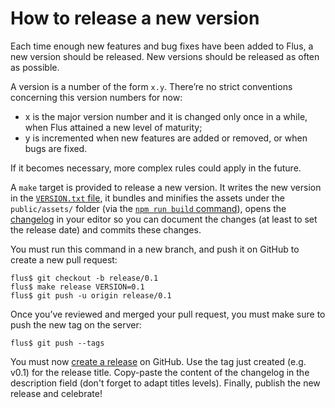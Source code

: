 # How to release a new version

Each time enough new features and bug fixes have been added to Flus, a new
version should be released. New versions should be released as often as
possible.

A version is a number of the form `x.y`. There’re no strict conventions
concerning this version numbers for now:

- x is the major version number and it is changed only once in a while, when
  Flus attained a new level of maturity;
- y is incremented when new features are added or removed, or when bugs are
  fixed.

If it becomes necessary, more complex rules could apply in the future.

A `make` target is provided to release a new version. It writes the new version
in the [`VERSION.txt` file](/VERSION.txt), it bundles and minifies the assets
under the `public/assets/` folder (via the [`npm run build` command](/package.json)),
opens the [changelog](/CHANGELOG.md) in your editor so you can document the
changes (at least to set the release date) and commits these changes.

You must run this command in a new branch, and push it on GitHub to create a
new pull request:

```console
flus$ git checkout -b release/0.1
flus$ make release VERSION=0.1
flus$ git push -u origin release/0.1
```

Once you’ve reviewed and merged your pull request, you must make sure to push
the new tag on the server:

```console
flus$ git push --tags
```

You must now [create a release](https://github.com/flusio/Flus/releases/new)
on GitHub. Use the tag just created (e.g. v0.1) for the release title.
Copy-paste the content of the changelog in the description field (don't forget
to adapt titles levels). Finally, publish the new release and celebrate!
